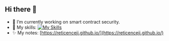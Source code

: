 ## Hi there 👋

<!--
**reticenceji/reticenceji** is a ✨ _special_ ✨ repository because its `README.md` (this file) appears on your GitHub profile.

Here are some ideas to get you started:

- 🔭 I’m currently working on ...
- 🌱 I’m currently learning ...
- 👯 I’m looking to collaborate on ...
- 🤔 I’m looking for help with ...
- 💬 Ask me about ...
- 📫 How to reach me: ...
- 😄 Pronouns: ...
- ⚡ Fun fact: ...
-->

- 🔭 I’m currently working on smart contract security.
- 🌱 My skills: [![My Skills](https://skillicons.dev/icons?i=c,rust,go,py,solidity,linux,scala)](https://skillicons.dev)
- ✨ My notes: [https://reticenceji.github.io/](https://reticenceji.github.io/)
